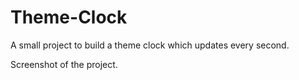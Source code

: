 # Theme-Clock


A small project to build a theme clock which updates every second.

Screenshot of the project.


